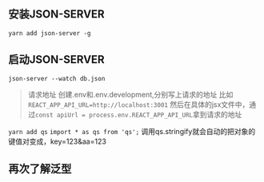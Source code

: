 ## 安装JSON-SERVER
`yarn add json-server -g`

## 启动JSON-SERVER
`json-server --watch db.json`

>   请求地址
创建.env和.env.development,分别写上请求的地址
比如`REACT_APP_API_URL=http://localhost:3001`
然后在具体的jsx文件中，通过`const apiUrl = process.env.REACT_APP_API_URL`拿到请求的地址


`yarn add qs`
`import * as qs from 'qs';`
调用qs.stringify就会自动的把对象的键值对变成，key=123&aa=123


## 再次了解泛型


